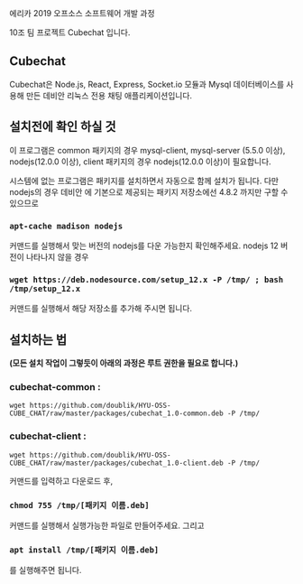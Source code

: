 에리카 2019 오프소스 소프트웨어 개발 과정

10조 팀 프로젝트 Cubechat 입니다.

## Cubechat

Cubechat은 Node.js, React, Express, Socket.io 모듈과 Mysql 데이터베이스를 사용해 만든 데비안 리눅스 전용 채팅 애플리케이션입니다.

## 설치전에 확인 하실 것

이 프로그램은 common 패키지의 경우 mysql-client, mysql-server (5.5.0 이상), nodejs(12.0.0 이상),
client 패키지의 경우 nodejs(12.0.0 이상)이 필요합니다.

시스템에 없는 프로그램은 패키지를 설치하면서 자동으로 함께 설치가 됩니다. 다만 nodejs의 경우 데비안 에 기본으로 제공되는 패키지 저장소에선 4.8.2 까지만 구할 수 있으므로

### `apt-cache madison nodejs`

커맨드를 실행해서 맞는 버전의 nodejs를 다운 가능한지 확인해주세요.
nodejs 12 버전이 나타나지 않을 경우

### `wget https://deb.nodesource.com/setup_12.x -P /tmp/ ; bash /tmp/setup_12.x`

커맨드를 실행해서 해당 저장소를 추가해 주시면 됩니다.

## 설치하는 법

**(모든 설치 작업이 그렇듯이 아래의 과정은 루트 권한을 필요로 합니다.)**

### cubechat-common : 
`wget https://github.com/doublik/HYU-OSS-CUBE_CHAT/raw/master/packages/cubechat_1.0-common.deb -P /tmp/`

### cubechat-client :
`wget https://github.com/doublik/HYU-OSS-CUBE_CHAT/raw/master/packages/cubechat_1.0-client.deb -P /tmp/`

커맨드를 입력하고 다운로드 후,

### `chmod 755 /tmp/[패키지 이름.deb]`

커맨드를 실행해서 실행가능한 파일로 만들어주세요. 그리고

### `apt install /tmp/[패키지 이름.deb]`

를 실행해주면 됩니다.